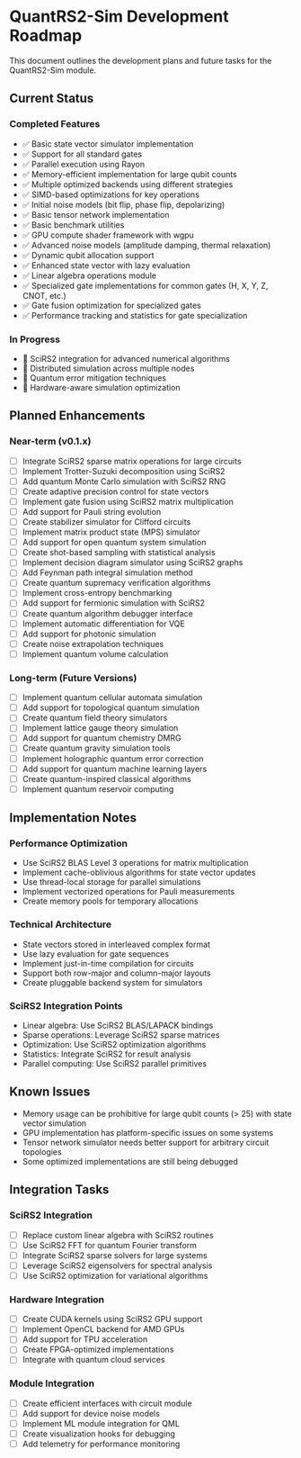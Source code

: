 # QuantRS2-Sim Development Roadmap

This document outlines the development plans and future tasks for the QuantRS2-Sim module.

## Current Status

### Completed Features

- ✅ Basic state vector simulator implementation
- ✅ Support for all standard gates
- ✅ Parallel execution using Rayon
- ✅ Memory-efficient implementation for large qubit counts
- ✅ Multiple optimized backends using different strategies
- ✅ SIMD-based optimizations for key operations
- ✅ Initial noise models (bit flip, phase flip, depolarizing)
- ✅ Basic tensor network implementation
- ✅ Basic benchmark utilities
- ✅ GPU compute shader framework with wgpu
- ✅ Advanced noise models (amplitude damping, thermal relaxation)
- ✅ Dynamic qubit allocation support
- ✅ Enhanced state vector with lazy evaluation
- ✅ Linear algebra operations module
- ✅ Specialized gate implementations for common gates (H, X, Y, Z, CNOT, etc.)
- ✅ Gate fusion optimization for specialized gates
- ✅ Performance tracking and statistics for gate specialization

### In Progress

- 🔄 SciRS2 integration for advanced numerical algorithms
- 🔄 Distributed simulation across multiple nodes
- 🔄 Quantum error mitigation techniques
- 🔄 Hardware-aware simulation optimization

## Planned Enhancements

### Near-term (v0.1.x)

- [ ] Integrate SciRS2 sparse matrix operations for large circuits
- [ ] Implement Trotter-Suzuki decomposition using SciRS2
- [ ] Add quantum Monte Carlo simulation with SciRS2 RNG
- [ ] Create adaptive precision control for state vectors
- [ ] Implement gate fusion using SciRS2 matrix multiplication
- [ ] Add support for Pauli string evolution
- [ ] Create stabilizer simulator for Clifford circuits
- [ ] Implement matrix product state (MPS) simulator
- [ ] Add support for open quantum system simulation
- [ ] Create shot-based sampling with statistical analysis
- [ ] Implement decision diagram simulator using SciRS2 graphs
- [ ] Add Feynman path integral simulation method
- [ ] Create quantum supremacy verification algorithms
- [ ] Implement cross-entropy benchmarking
- [ ] Add support for fermionic simulation with SciRS2
- [ ] Create quantum algorithm debugger interface
- [ ] Implement automatic differentiation for VQE
- [ ] Add support for photonic simulation
- [ ] Create noise extrapolation techniques
- [ ] Implement quantum volume calculation

### Long-term (Future Versions)

- [ ] Implement quantum cellular automata simulation
- [ ] Add support for topological quantum simulation
- [ ] Create quantum field theory simulators
- [ ] Implement lattice gauge theory simulation
- [ ] Add support for quantum chemistry DMRG
- [ ] Create quantum gravity simulation tools
- [ ] Implement holographic quantum error correction
- [ ] Add support for quantum machine learning layers
- [ ] Create quantum-inspired classical algorithms
- [ ] Implement quantum reservoir computing

## Implementation Notes

### Performance Optimization
- Use SciRS2 BLAS Level 3 operations for matrix multiplication
- Implement cache-oblivious algorithms for state vector updates
- Use thread-local storage for parallel simulations
- Implement vectorized operations for Pauli measurements
- Create memory pools for temporary allocations

### Technical Architecture
- State vectors stored in interleaved complex format
- Use lazy evaluation for gate sequences
- Implement just-in-time compilation for circuits
- Support both row-major and column-major layouts
- Create pluggable backend system for simulators

### SciRS2 Integration Points
- Linear algebra: Use SciRS2 BLAS/LAPACK bindings
- Sparse operations: Leverage SciRS2 sparse matrices
- Optimization: Use SciRS2 optimization algorithms
- Statistics: Integrate SciRS2 for result analysis
- Parallel computing: Use SciRS2 parallel primitives

## Known Issues

- Memory usage can be prohibitive for large qubit counts (> 25) with state vector simulation
- GPU implementation has platform-specific issues on some systems
- Tensor network simulator needs better support for arbitrary circuit topologies
- Some optimized implementations are still being debugged

## Integration Tasks

### SciRS2 Integration
- [ ] Replace custom linear algebra with SciRS2 routines
- [ ] Use SciRS2 FFT for quantum Fourier transform
- [ ] Integrate SciRS2 sparse solvers for large systems
- [ ] Leverage SciRS2 eigensolvers for spectral analysis
- [ ] Use SciRS2 optimization for variational algorithms

### Hardware Integration
- [ ] Create CUDA kernels using SciRS2 GPU support
- [ ] Implement OpenCL backend for AMD GPUs
- [ ] Add support for TPU acceleration
- [ ] Create FPGA-optimized implementations
- [ ] Integrate with quantum cloud services

### Module Integration
- [ ] Create efficient interfaces with circuit module
- [ ] Add support for device noise models
- [ ] Implement ML module integration for QML
- [ ] Create visualization hooks for debugging
- [ ] Add telemetry for performance monitoring